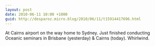 ```yaml
---
layout: post
date: 2010-06-11 10:00 +1000
guid: http://desparoz.micro.blog/2010/06/11/t15914417696.html
---
```

At Cairns airport on the way home to Sydney. Just finished conducting Oceanic seminars in Brisbane (yesterday) &amp; Cairns (today). Whirlwind.

